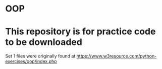 # OOP

# This repository is for practice code to be downloaded

Set 1 files were originally found at https://www.w3resource.com/python-exercises/oop/index.php

